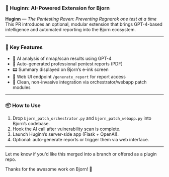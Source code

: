 ### 🚀 Huginn: AI-Powered Extension for Bjorn

**Huginn** — _The Pentesting Raven: Preventing Ragnarok one test at a time_  
This PR introduces an optional, modular extension that brings GPT-4-based intelligence and automated reporting into the Bjorn ecosystem.

---

### 🔧 Key Features

- 🧠 AI analysis of nmap/scan results using GPT-4
- 📝 Auto-generated professional pentest reports (PDF)
- 📟 Summary displayed on Bjorn’s e-ink screen
- 📡 Web UI endpoint `/generate_report` for report access
- 🔐 Clean, non-invasive integration via orchestrator/webapp patch modules

---

### 📦 How to Use

1. Drop `bjorn_patch_orchestrator.py` and `bjorn_patch_webapp.py` into Bjorn’s codebase.
2. Hook the AI call after vulnerability scan is complete.
3. Launch Huginn’s server-side app (Flask + OpenAI).
4. Optional: auto-generate reports or trigger them via web interface.

---

Let me know if you'd like this merged into a branch or offered as a plugin repo.

Thanks for the awesome work on Bjorn! 🙏
